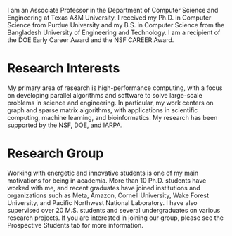 I am an Associate Professor in the Department of Computer Science and Engineering at Texas A&M University. I received my Ph.D. in Computer Science from Purdue University and my B.S. in Computer Science from the Bangladesh University of Engineering and Technology. I am a recipient of the DOE Early Career Award and the NSF CAREER Award.

Research Interests
======
My primary area of research is high-performance computing, with a focus on developing parallel algorithms and software to solve large-scale problems in science and engineering. In particular, my work centers on graph and sparse matrix algorithms, with applications in scientific computing, machine learning, and bioinformatics. My research has been supported by the NSF, DOE, and IARPA.

Research Group
======
Working with energetic and innovative students is one of my main motivations for being in academia. More than 10 Ph.D. students have worked with me, and recent graduates have joined institutions and organizations such as Meta, Amazon, Cornell University, Wake Forest University, and Pacific Northwest National Laboratory. I have also supervised over 20 M.S. students and several undergraduates on various research projects. If you are interested in joining our group, please see the Prospective Students tab for more information.

